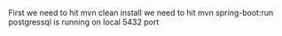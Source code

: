 First we need to hit mvn clean install
we need to hit mvn spring-boot:run
postgressql is running on local 5432 port
